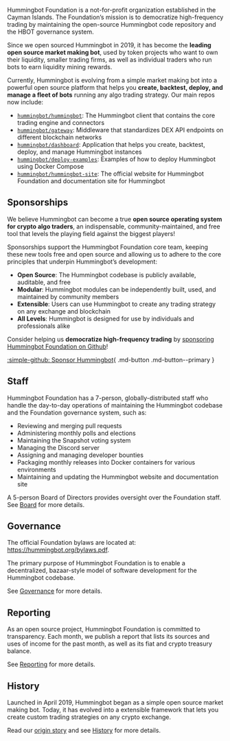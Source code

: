 Hummingbot Foundation is a not-for-profit organization established in the Cayman Islands. The Foundation’s mission is to democratize high-frequency trading by maintaining the open-source Hummingbot code repository and the HBOT governance system.

Since we open sourced Hummingbot in 2019, it has become the **leading open source market making bot**, used by token projects who want to own their liquidity, smaller trading firms, as well as individual traders who run bots to earn liquidity mining rewards.

Currently, Hummingbot is evolving from a simple market making bot into a powerful open source platform that helps you **create, backtest, deploy, and manage a fleet of bots** running any algo trading strategy. Our main repos now include:

* [`hummingbot/hummingbot`](https://github.com/hummingbot/hummingbot): The Hummingbot client that contains the core trading engine and connectors
* [`hummingbot/gateway`](https://github.com/hummingbot/gateway): Middleware that standardizes DEX API endpoints on different blockchain networks
* [`hummingbot/dashboard`](https://github.com/hummingbot/dashboard): Application that helps you create, backtest, deploy, and manage Hummingbot instances
* [`hummingbot/deploy-examples`](https://github.com/hummingbot/deploy-examples): Examples of how to deploy Hummingbot using Docker Compose
* [`hummingbot/hummingbot-site`](https://github.com/hummingbot/hummingbot-site): The official website for Hummingbot Foundation and documentation site for Hummingbot

## Sponsorships

We believe Hummingbot can become a true **open source operating system for crypto algo traders**, an indispensable, community-maintained, and free tool that levels the playing field against the biggest players!

Sponsorships support the Hummingbot Foundation core team, keeping these new tools free and open source and allowing us to adhere to the core principles that underpin Hummingbot’s development:

* **Open Source**: The Hummingbot codebase is publicly available, auditable, and free
* **Modular**: Hummingbot modules can be independently built, used, and maintained by community members
* **Extensible**: Users can use Hummingbot to create any trading strategy on any exchange and blockchain
* **All Levels**: Hummingbot is designed for use by individuals and professionals alike

Consider helping us **democratize high-frequency trading** by [sponsoring Hummingbot Foundation on Github](https://github.com/sponsors/hummingbot)!

[:simple-github: Sponsor Hummingbot](https://github.com/sponsors/hummingbot){ .md-button .md-button--primary }


## Staff

Hummingbot Foundation has a 7-person, globally-distributed staff who handle the day-to-day operations of maintaining the Hummingbot codebase and the Foundation governance system, such as:

* Reviewing and merging pull requests
* Administering monthly polls and elections
* Maintaining the Snapshot voting system
* Managing the Discord server
* Assigning and managing developer bounties
* Packaging monthly releases into Docker containers for various environments
* Maintaining and updating the Hummingbot website and documentation site

A 5-person Board of Directors provides oversight over the Foundation staff. See [Board](/governance/board) for more details.

## Governance

The official Foundation bylaws are located at: <https://hummingbot.org/bylaws.pdf>.

The primary purpose of Hummingbot Foundation is to enable a decentralized, bazaar-style model of software development for the Hummingbot codebase.

See [Governance](/governance) for more details.

## Reporting

As an open source project, Hummingbot Foundation is committed to transparency. Each month, we publish a report that lists its sources and uses of income for the past month, as well as its fiat and crypto treasury balance.

See [Reporting](/reporting) for more details.

## History

Launched in April 2019, Hummingbot began as a simple open source market making bot. Today, it has evolved into a extensible framework that lets you create custom trading strategies on any crypto exchange.

Read our [origin story](/blog/2019/03/08/the-hummingbot-origin-story-why-build-an-open-source-market-making-bot/) and see [History](./history) for more details.
